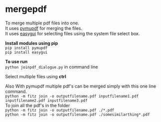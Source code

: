 # mergepdf
To merge multiple pdf files into one.  
It uses [pymupdf](https://github.com/pymupdf/PyMuPDF) for merging the files.  
It uses [easygui](https://pypi.org/project/easygui/) for selecting files using the system file select box.  

__Install modules using pip__  
`pip install pymupdf`  
`pip install easygui`  

__To use run__  
`python joinpdf_dialogue.py` in command line


Select multiple files using __ctrl__

Also With pymupdf multiple pdf's can be merged simply with this one line command.  
`python -m fitz join -o outputfilename.pdf inputfilename1.pdf inputfilename2.pdf inputfilename3.pdf`  
To join all the pdf's in the folder  
`python -m fitz join -o outputfilename.pdf ./*.pdf`  
`python -m fitz join -o outputfilename.pdf ./somesimilarthing*.pdf`  
